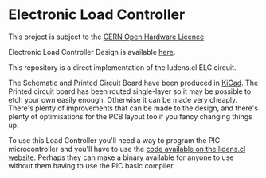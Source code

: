 # Electronic Load Controller

This project is subject to the [CERN Open Hardware Licence](http://www.ohwr.org/attachments/2388/cern_ohl_v_1_2.txt)

Electronic Load Controller Design is available [here](http://ludens.cl/Electron/picelc/picelc.html).

This repository is a direct implementation of the ludens.cl ELC circuit.

The Schematic and Printed Circuit Board have been produced in
[KiCad](https://kicad.org). The Printed circuit board has been routed
single-layer so it may be possible to etch your own easily enough. Otherwise it
can be made very cheaply. There's plenty of improvements that can be made to
the design, and there's plenty of optimisations for the PCB layout too if you
fancy changing things up.

To use this Load Controller you'll need a way to program the PIC microcontroller
and you'll have to use the [code available on the lidens.cl website](http://ludens.cl/Electron/picelc/picelc.bas).
Perhaps they can make a binary available for anyone to use without them having
to use the PIC basic compiler.
